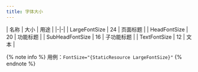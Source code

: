 ```yaml
---
title: 字体大小
---
```


| 名称 | 大小 | 用途 |
|-|-|
| LargeFontSize | 24 | 页面标题 |
| HeadFontSize | 20 | 功能标题 |
| SubHeadFontSize | 16 | 子功能标题 |
| TextFontSize | 12 | 文本 |

{% note info %}
用例：`FontSize="{StaticResource LargeFontSize}"`
{% endnote %}